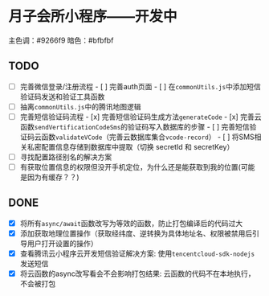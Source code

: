 # 月子会所小程序——开发中

主色调：#9266f9
暗色：#bfbfbf

## TODO

- [ ] 完善微信登录/注册流程
      - [ ] 完善auth页面
      - [ ] 在`commonUtils.js`中添加短信验证码发送和验证工具函数
- [ ] 抽离`commonUtils.js`中的腾讯地图逻辑
- [ ] 完善短信验证码流程
      - [x] 完善短信验证码生成方法`generateCode`
      - [x] 完善云函数`sendVertificationCodeSms`的验证码写入数据库的步骤
      - [ ] 完善短信验证码云函数`validateVCode`（完善云数据库集合`vcode-record`）
      - [ ] 将SMS相关私密配置信息存储到数据库中提取（切换 secretId 和 secretKey）
- [ ] 寻找配置路径别名的解决方案
- [ ] 有获取位置信息的权限但没开手机定位，为什么还是能获取到我的位置(可能是因为有缓存？？)

## DONE

- [x] 将所有`async/await`函数改写为等效的函数，防止打包编译后的代码过大
- [x] 添加获取地理位置操作（获取经纬度、逆转换为具体地址名、权限被禁用后引导用户打开设置的操作）
- [x] 查看腾讯云小程序云开发短信验证解决方案: 使用`tencentcloud-sdk-nodejs`发送短信
- [x] 将云函数的async改写看会不会影响打包结果: 云函数的代码不在本地执行，不会被打包
